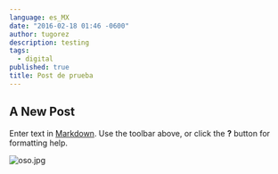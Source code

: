 ```yaml
---
language: es_MX
date: "2016-02-18 01:46 -0600"
author: tugorez
description: testing
tags: 
  - digital
published: true
title: Post de prueba
---
```


## A New Post

Enter text in [Markdown](http://daringfireball.net/projects/markdown/). Use the toolbar above, or click the **?** button for formatting help.

![oso.jpg]({{site.baseurl}}/media/oso.jpg)
